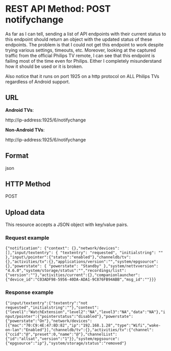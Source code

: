 # REST API Method: POST notifychange
As far as I can tell, sending a list of API endpoints with their current status to this endpoint should return an object with the updated status of these endpoints. The problem is that I could not get this endpoint to work despite trying various settings, timeouts, etc. Moreover, looking at the captured traffic from the official Philips TV remote, I can see that this endpoint is failing most of the time even for Philips. Either I completely misunderstand how it should be used or it is broken.

Also notice that it runs on port 1925 on a http protocol on ALL Philips TVs regardless of Android support.

## URL
**Android TVs**:

http://ip-address:1925/6/notifychange

**Non-Android TVs**:

http://ip-address:1925/6/notifychange

## Format
json
## HTTP Method
POST
## Upload data
This resource accepts a JSON object with key/value pairs. 

### Request example
`{"notification": {"context": {},"network/devices": [],"input/textentry": { "textentry": "requested", "initialstring": "" },"input\/pointer":{"status":"enabled"},"channeldb/tv":{},"activities/tv":{},"applications/version":"","system/epgsource": {},"powerstate": { "powerstate": "Standby" },"system/nettvversion": "4.6.0","system/storage/status":"","recordings/list":{"version":""},"activities/current":{},"companionlauncher":{"device_id":"C03ADF98-5956-40DA-ADA1-9C876FB94ABB","msg_id":""}}}`

### Response example
`{"input/textentry":{"textentry":"not requested","initialstring":""},"context":{"level1":"WatchExtension","level2":"NA","level3":"NA","data":"NA"},"input/pointer":{"pointerstatus":"disabled"},"powerstate":{"powerstate":"On"},"network/devices":[{"mac":"70:C9:4E:47:8D:82","ip":"192.168.1.28","type":"Wifi","wake-on-lan":"Enabled"}],"channeldb/tv":{},"activities/tv":{"channel":{"ccid":"@","preset":0,"name":"@"},"channelList":{"id":"allsat","version":"1"}},"system/epgsource":{"epgsource":"ip"},"system/storage/status":"removed"}`
